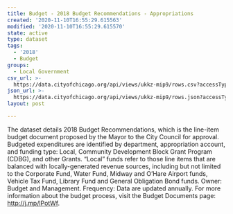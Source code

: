 ```yaml
---
title: Budget - 2018 Budget Recommendations - Appropriations
created: '2020-11-10T16:55:29.615563'
modified: '2020-11-10T16:55:29.615570'
state: active
type: dataset
tags:
  - '2018'
  - Budget
groups:
  - Local Government
csv_url: >-
  https://data.cityofchicago.org/api/views/ukkz-mip9/rows.csv?accessType=DOWNLOAD
json_url: >-
  https://data.cityofchicago.org/api/views/ukkz-mip9/rows.json?accessType=DOWNLOAD
layout: post

---
```

The dataset details 2018 Budget Recommendations, which is the line-item budget document proposed by the Mayor to the City Council for approval. Budgeted expenditures are identified by department, appropriation account, and funding type: Local, Community Development Block Grant Program (CDBG), and other Grants. “Local” funds refer to those line items that are balanced with locally-generated revenue sources, including but not limited to the Corporate Fund, Water Fund, Midway and O’Hare Airport funds, Vehicle Tax Fund, Library Fund and General Obligation Bond funds. Owner: Budget and Management. Frequency: Data are updated annually. For more information about the budget process, visit the Budget Documents page: http://j.mp/lPotWf.
